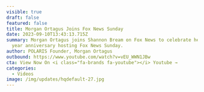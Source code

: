 ```yaml
---
visible: true
draft: false
featured: false
title: Morgan Ortagus Joins Fox News Sunday
date: 2023-09-10T13:43:13.715Z
summary: Morgan Ortagus joins Shannon Bream on Fox News to celebrate her one
  year anniversary hosting Fox News Sunday.
author: POLARIS Founder, Morgan Ortagus
outbound: https://www.youtube.com/watch?v=vEU_WWN1JBw
cta: View Now On <i class="fa-brands fa-youtube"></i> Youtube →
categories:
  - Videos
image: /img/updates/hqdefault-27.jpg
---
```

